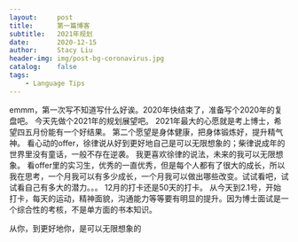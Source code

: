 ```yaml
---
layout:     post
title:      第一篇博客
subtitle:   2021年规划
date:       2020-12-15
author:     Stacy Liu
header-img: img/post-bg-coronavirus.jpg
catalog:    false
tags:
    - Language Tips
---
```




emmm，第一次写不知道写什么好诶。2020年快结束了，准备写个2020年的复盘吧。
今天先做个2021年的规划展望吧。
2021年最大的心愿就是考上博士，希望四五月份能有一个好结果。
第二个愿望是身体健康，把身体锻炼好，提升精气神。
看心动的offer，徐律说从好到更好地自己是可以无限想象的；柴律说成年的世界里没有童话，一般不存在逆袭。
我更喜欢徐律的说法，未来的我可以无限想象。
看offer里的实习生，优秀的一直优秀，但是每个人都有了很大的成长，所以我在思考，一个月我可以有多少成长，一个月我可以做出哪些改变。试试看吧，试试看自己有多大的潜力。。。
12月的打卡还是50天的打卡。
从今天到2.1号，开始打卡，每天的运动，精神面貌，沟通能力等等要有明显的提升。因为博士面试是一个综合性的考核，不是单方面的书本知识。

从你，到更好地你，是可以无限想象的

